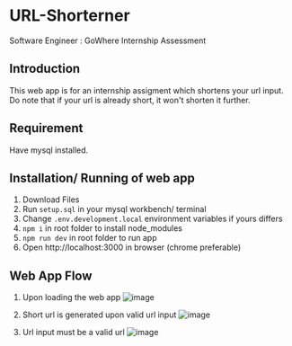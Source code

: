# URL-Shorterner
Software Engineer : GoWhere Internship Assessment

## Introduction
This web app is for an internship assigment which shortens your url input. Do note that if your url is already short, it won't shorten it further.

## Requirement
Have mysql installed.

## Installation/ Running of web app
1) Download Files
2) Run ```setup.sql``` in your mysql workbench/ terminal
3) Change ```.env.development.local``` environment variables if yours differs
4) ```npm i``` in root folder to install node_modules 
6) ```npm run dev``` in root folder to run app
7) Open http://localhost:3000 in browser (chrome preferable)

## Web App Flow

1) Upon loading the web app
![image](https://user-images.githubusercontent.com/101784318/224400296-a580a4d6-3989-46c9-8b27-0e38b4d22773.png)


2) Short url is generated upon valid url input
![image](https://user-images.githubusercontent.com/101784318/224402744-94a45ca0-2058-4605-8302-f7b8b445f63a.png)


3) Url input must be a valid url
   ![image](https://user-images.githubusercontent.com/101784318/224403401-43130370-7593-4bf2-b185-416f2de2a370.png)

